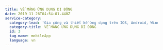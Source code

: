 ```yaml
---
title: VỀ MẢNG ỨNG DỤNG DI ĐỘNG
date: 2019-11-26T04:54:01.440Z
service-category:
  category-lead: 'Gia công và thiết kế ứng dụng trên IOS, Android, Windows Phone.'
  category-title: VỀ MẢNG ỨNG DỤNG DI ĐỘNG
  id: 3
  tag-name: mobileApp
  language: vn
---
```


